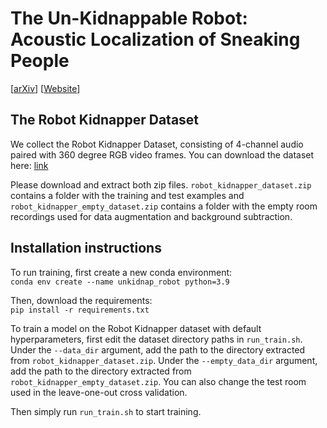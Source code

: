  # The Un-Kidnappable Robot: Acoustic Localization of Sneaking People

[[arXiv](https://arxiv.org/abs/2310.03743)] [[Website](https://sites.google.com/view/unkidnappable-robot)]

## The Robot Kidnapper Dataset

We collect the Robot Kidnapper Dataset, consisting of 4-channel audio paired with 360 degree RGB video frames. You can download the dataset here: [link]()

Please download and extract both zip files. `robot_kidnapper_dataset.zip` contains a folder with the training and test examples and `robot_kidnapper_empty_dataset.zip` contains a folder with the empty room recordings used for data augmentation and background subtraction.

## Installation instructions

To run training, first create a new conda environment: \
`conda env create --name unkidnap_robot python=3.9`

Then, download the requirements: \
`pip install -r requirements.txt`

To train a model on the Robot Kidnapper dataset with default hyperparameters, first edit the dataset directory paths in `run_train.sh`. Under the `--data_dir` argument, add the path to the directory extracted from `robot_kidnapper_dataset.zip`. Under the `--empty_data_dir` argument, add the path to the directory extracted from `robot_kidnapper_empty_dataset.zip`. You can also change the test room used in the leave-one-out cross validation.

Then simply run `run_train.sh` to start training.

